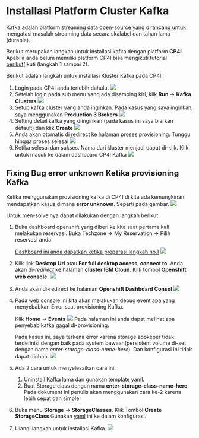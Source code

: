 # Installasi Platform Cluster Kafka
Kafka adalah platform streaming data open-source yang dirancang untuk mengatasi masalah streaming data secara skalabel dan tahan lama (durable).

Berikut merupakan langkah untuk installasi kafka dengan platform **CP4i**. Apabila anda belum memiliki platform CP4I bisa mengikuti tutorial [berikut](https://github.com/5112100070/apic-lab/tree/master/preparation)(Ikuti (langkah 1 sampai 2).

Berikut adalah langkah untuk installasi Kluster Kafka pada CP4I:

1. Login pada CP4I anda terlebih dahulu.
 ![](../images/preparation-16.png)
2. Setelah login pada sub menu yang ada disamping kiri, klik **Run** -> **Kafka Clusters**
![](../images/preparation-33.png)
3. Setup kafka cluster yang anda inginkan.
Pada kasus yang saya inginkan, saya menggunakan **Production 3 Brokers** 
![](../images/preparation-35.png)
4. Setting detail kafka yang diinginkan (pada kasus ini saya biarkan default) dan klik **Create**
![](../images/preparation-36.png)
5. Anda akan otomatis di redirect ke halaman proses provisioning. Tunggu hingga proses selesai
![](../images/preparation-37.png)
6. Ketika selesai dan sukses. Nama dari kluster menjadi dapat di-klik. Klik untuk masuk ke dalam dashboard CP4I Kafka ![](../images/preparation-38.png)
 
## Fixing Bug error unknown Ketika provisioning Kafka
Ketika menggunakan provisioning kafka di CP4I di kita ada kemungkinan mendapatkan kasus dimana **error unknown**. 
Seperti pada gambar. 
![](images/kafka-error-1.png)

Untuk men-solve nya dapat dilakukan dengan langkah berikut:

1. Buka dashboard openshift yang diberi ke kita saat pertama kali melakukan reservasi.
Buka Techzone -> My Reservation -> Pilih reservasi anda.
 
    [Dashboard ini anda dapatkan ketika preparasi langkah no.1](https://github.com/5112100070/apic-lab/tree/master/preparation/part-1.md)
![](images/kafka-error-2.png)
2. Klik link **Desktop Url** atau **For full desktop access, connect to**. Anda akan di-*redirect* ke halaman **cluster IBM Cloud**. Klik tombol **Openshift web console**.
![](images/kafka-error-3.png)
3. Anda akan di-redirect ke halaman **Openshift Dashboard Consol**
![](images/kafka-error-4.png)
4. Pada web console ini kita akan melakukan debug event apa yang menyebabkan Error saat provisioning Kafka.

    Klik **Home** -> **Events**
    ![](images/kafka-error-5.png)
    Pada halaman ini anda dapat melihat apa penyebab kafka gagal di-provisioning.
    
    Pada kasus ini, saya terkena error karena storage zookeper tidak terdefinisi dengan baik pada system bawaan(persistent volume di-set dengan nama *enter-storage-class-name-here*).
    Dan konfigurasi ini tidak dapat diubah.
    ![](images/kafka-error-6.png)
5. Ada 2 cara untuk menyelesaikan cara ini.        
    1. Uninstall Kafka lama dan gunakan template [yaml](../../Misc/yaml-backup/kafka-techzone.yaml).
    2. Buat Storage class dengan nama **enter-storage-class-name-here**    
    Pada dokument ini penulis akan menggunakan cara ke-2 karena lebih cepat dan simple.

6. Buka menu **Storage** -> **StorageClasses**. Klik Tombol **Create StorageClass**
Gunakan [yaml](../../Misc/yaml-backup/kafka-techzone-storageclass.yaml) ini ke dalam konfigurasi.

7. Ulangi langkah untuk installasi Kafka.
![](images/kafka-error-7.png)